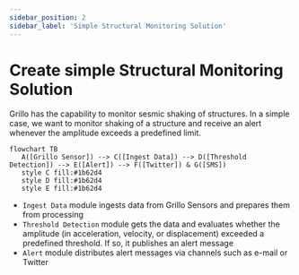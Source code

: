 ```yaml
---
sidebar_position: 2
sidebar_label: 'Simple Structural Monitoring Solution'
---
```


# Create simple Structural Monitoring Solution
Grillo has the capability to monitor sesmic shaking of structures. In a simple case, we want to monitor shaking of a structure and receive an alert whenever the amplitude exceeds a predefined limit.

```mermaid
flowchart TB
   A([Grillo Sensor]) --> C([Ingest Data]) --> D([Threshold Detection]) --> E([Alert]) --> F([Twitter]) & G([SMS])
   style C fill:#1b62d4
   style D fill:#1b62d4
   style E fill:#1b62d4
```

- `Ingest Data` module ingests data from Grillo Sensors and prepares them from processing
- `Threshold Detection` module gets the data and evaluates whether the amplitude (in acceleration, velocity, or displacement) exceeded a predefined threshold. If so, it publishes an alert message
- `Alert` module distributes alert messages via channels such as e-mail or Twitter